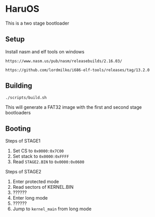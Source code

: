# HaruOS

This is a two stage bootloader

## Setup

Install nasm and elf tools on windows
```
https://www.nasm.us/pub/nasm/releasebuilds/2.16.03/
```

```
https://github.com/lordmilko/i686-elf-tools/releases/tag/13.2.0
```

## Building

```shmingw64-x86_64-gcc-g++ 
./scripts/build.sh
```

This will generate a FAT32 image with the first and second stage bootloaders


## Booting

Steps of STAGE1
1. Set CS to `0x0000:0x7C00`
1. Set stack to `0x0000:0xFFFF`
1. Read `STAGE2.BIN` to `0x0000:0x0600`

Steps of STAGE2
1. Enter protected mode
1. Read sectors of KERNEL.BIN
1. ??????
1. Enter long mode
1. ??????
1. Jump to `kernel_main` from long mode

